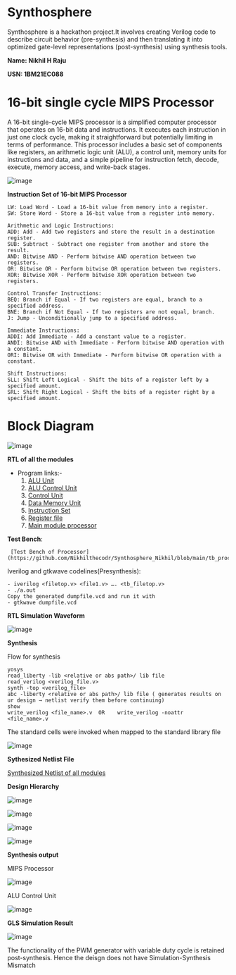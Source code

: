 # Synthosphere
Synthosphere is a hackathon project.It involves creating Verilog code to describe circuit behavior (pre-synthesis) and then translating it into optimized gate-level representations (post-synthesis) using synthesis tools. 

__Name: Nikhil H Raju__

__USN: 1BM21EC088__
# 16-bit single cycle MIPS Processor

A 16-bit single-cycle MIPS processor is a simplified computer processor that operates on 16-bit data and instructions. It executes each instruction in just one clock cycle, making it straightforward but potentially limiting in terms of performance. This processor includes a basic set of components like registers, an arithmetic logic unit (ALU), a control unit, memory units for instructions and data, and a simple pipeline for instruction fetch, decode, execute, memory access, and write-back stages.

![image](https://github.com/Nikhilthecodr/Synthosphere_Nikhil/assets/111330348/a8701511-3670-47b0-8841-65e8528316db)

__Instruction Set of 16-bit MIPS Processor__
```
LW: Load Word - Load a 16-bit value from memory into a register.
SW: Store Word - Store a 16-bit value from a register into memory.

Arithmetic and Logic Instructions:
ADD: Add - Add two registers and store the result in a destination register.
SUB: Subtract - Subtract one register from another and store the result.
AND: Bitwise AND - Perform bitwise AND operation between two registers.
OR: Bitwise OR - Perform bitwise OR operation between two registers.
XOR: Bitwise XOR - Perform bitwise XOR operation between two registers.

Control Transfer Instructions:
BEQ: Branch if Equal - If two registers are equal, branch to a specified address.
BNE: Branch if Not Equal - If two registers are not equal, branch.
J: Jump - Unconditionally jump to a specified address.

Immediate Instructions:
ADDI: Add Immediate - Add a constant value to a register.
ANDI: Bitwise AND with Immediate - Perform bitwise AND operation with a constant.
ORI: Bitwise OR with Immediate - Perform bitwise OR operation with a constant.

Shift Instructions:
SLL: Shift Left Logical - Shift the bits of a register left by a specified amount.
SRL: Shift Right Logical - Shift the bits of a register right by a specified amount.
```
# Block Diagram

![image](https://github.com/Nikhilthecodr/Synthosphere_Nikhil/assets/111330348/c362af84-479c-4c02-856f-5fd6fb52ec5a)

__RTL of all the modules__
* Program links:-
     1. [ALU Unit](https://github.com/Nikhilthecodr/Synthosphere_Nikhil/blob/main/alu.v)
     2. [ALU Control Unit](https://github.com/Nikhilthecodr/Synthosphere_Nikhil/blob/main/alu_unit.v)
     3. [Control Unit](https://github.com/Nikhilthecodr/Synthosphere_Nikhil/blob/main/control_unit.v)
     4. [Data Memory Unit](https://github.com/Nikhilthecodr/Synthosphere_Nikhil/blob/main/data_memory.v)
     5. [Instruction Set](https://github.com/Nikhilthecodr/Synthosphere_Nikhil/blob/main/instruction.v)
     6. [Register file](https://github.com/Nikhilthecodr/Synthosphere_Nikhil/blob/main/register.v)
     7. [Main module processor](https://github.com/Nikhilthecodr/Synthosphere_Nikhil/blob/main/processor.v)

__Test Bench__:

     [Test Bench of Processor](https://github.com/Nikhilthecodr/Synthosphere_Nikhil/blob/main/tb_processor.v)

Iverilog and gtkwave codelines(Presynthesis):
```
- iverilog <filetop.v> <file1.v> …. <tb_filetop.v>
- ./a.out
Copy the generated dumpfile.vcd and run it with
- gtkwave dumpfile.vcd
```
__RTL Simulation Waveform__

![image](https://github.com/Nikhilthecodr/Synthosphere_Nikhil/assets/111330348/3c411e04-21fd-4872-97a9-7020704dbbe3)

__Synthesis__

 Flow for synthesis
 ```
yosys
read_liberty -lib <relative or abs path>/ lib file 
read_verilog <verilog_file.v>
synth -top <verilog_file> 
abc -liberty <relative or abs path>/ lib file ( generates results on ur design → netlist verify them before continuing)
show 
write_verilog <file_name>.v  OR    write_verilog -noattr  <file_name>.v 
```

The standard cells were invoked when mapped to the standard library file

![image](https://github.com/Nikhilthecodr/Synthosphere_Nikhil/assets/111330348/14767b66-45bd-4287-8688-77a6b5b714b1)

__Sythesized Netlist File__

 [Synthesized Netlist of all modules](https://github.com/Nikhilthecodr/Synthosphere_Nikhil/blob/main/sythesized_netlist_processor.v)

__Design Hierarchy__

![image](https://github.com/Nikhilthecodr/Synthosphere_Nikhil/assets/111330348/ba1ee7c5-0dbb-42b5-9d3a-87af3247e231)

![image](https://github.com/Nikhilthecodr/Synthosphere_Nikhil/assets/111330348/7b4dd459-77f0-4121-b2c6-a0e329586aeb)

![image](https://github.com/Nikhilthecodr/Synthosphere_Nikhil/assets/111330348/87cd52b6-6c04-4511-9e67-52e302eb5870)

![image](https://github.com/Nikhilthecodr/Synthosphere_Nikhil/assets/111330348/12d7ac41-4814-403f-ba7f-a158b2331337)

__Synthesis output__

MIPS Processor

![image](https://github.com/Nikhilthecodr/Synthosphere_Nikhil/assets/111330348/500800f9-e693-41f1-a8b4-70ea236263d2)

ALU Control Unit

![image](https://github.com/Nikhilthecodr/Synthosphere_Nikhil/assets/111330348/1ed3e0f3-688d-4081-bf50-81f9eba95f4c)

__GLS Simulation Result__

![image](https://github.com/Nikhilthecodr/Synthosphere_Nikhil/assets/111330348/3448e83d-30a5-4cc9-9d45-4a04ab8aff5d)

The functionality of the PWM generator with variable duty cycle is retained post-synthesis. Hence the deisgn does not have Simulation-Synthesis Mismatch














